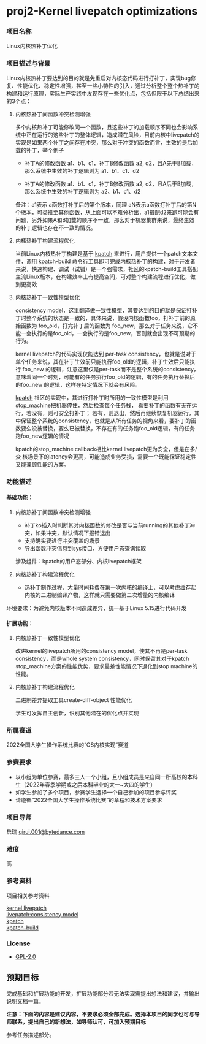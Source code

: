 # proj2-Kernel livepatch optimizations
### 项目名称
Linux内核热补丁优化

### 项目描述与背景

Linux内核热补丁要达到的目的就是免重启对内核态代码进行打补丁，实现bug修复、性能优化、稳定性增强，甚至一些小特性的引入，通过分析整个整个热补丁的构建和运行原理，实际生产实践中发现存在一些优化点，包括但限于以下总结出来的3个点：

1. 内核热补丁间函数冲突检测增强  

	多个内核热补丁可能修改同一个函数，且这些补丁的加载顺序不同也会影响系统中正在运行的这些补丁的整体逻辑，造成潜在风险，目前内核中livepatch的实现是如果两个补丁之间存在冲突，那么对于冲突的函数而言，生效的是后加载的补丁，举个例子 


	* 补丁A的修改函数 a1、b1、c1，补丁B修改函数 a2, d2，且A先于B加载，那么系统中生效的补丁逻辑则为  a1、b1、c1、d2

	* 补丁A的修改函数 a1、b1、c1，补丁B修改函数 a2, d2，且A后于B加载，那么系统中生效的补丁逻辑则为  a2、b1、c1、d2

	备注：a1表示 a函数打补丁后的第个版本，同理 aN表示a函数打补丁后的第N个版本，可类推至其他函数，从上面可以不难分析出，a1搭配d2来跑可能会有问题，另外如果A和B加载的顺序不一致，那么对于机器集群来说，最终生效的补丁逻辑也存在不一致的情况。


2. 内核热补丁构建流程优化

	当前Linux内核热补丁构建是基于 [kpatch](https://github.com/dynup/kpatch) 来进行，用户提供一个patch文本文件，调用 kpatch-build 命令行工具即可完成内核热补丁的构建，对于开发者来说，快速构建、调试（试错）是一个强需求，社区的kpatch-build工具搭配主流Linux版本，在构建效率上有提高空间，可对整个构建流程进行优化，做到更高效

3. 内核热补丁一致性模型优化

	consistency model，这里翻译做一致性模型，其要达到的目的就是保证打补丁时整个系统的状态是一致的，具体来说，假设内核函数foo，打补丁前的原始函数为 foo\_old，打完补丁后的函数为 foo\_new，那么对于任务来说，它不能一会执行的是foo\_old，一会执行的是foo\_new，否则就会出现不可预期的行为。

	kernel livepatch的代码实现仅能达到 per-task consistency，也就是说对于单个任务来说，其在补丁生效前只能执行foo\_old的逻辑，补丁生效后只能执行 foo\_new 的逻辑，注意这里仅是per-task而不是整个系统的consistency，意味着同一个时刻，可能有的任务执行foo\_old的逻辑，有的任务执行替换后的foo\_new 的逻辑，这样在特定情况下就会有风险。

	[kpatch](https://github.com/dynup/kpatch)  社区的实现中，其进行打补丁时所用的一致性模型是利用 stop_machine把机器停住，然后检查每个任务栈， 看要补丁的函数有无在运行，若没有，则可安全打补丁； 若有，则退出，然后再继续恢复机器运行，其中保证整个系统的consistency，也就是从所有任务的视角来看，要补丁的函数要么没被替换，要么已被替换，不存在有的任务跑foo\_old逻辑，有的任务跑foo\_new逻辑的情况

	kpatch的stop_machine callback相比kernel livepatch更为安全，但是在多/众 核场景下的latency会更高，可能造成业务受损，需要一个既能保证稳定性又能兼顾性能的方案。



### 功能描述

#### 基础功能：
1. 内核热补丁间函数冲突检测增强

	* 补丁ko插入时判断其对内核函数的修改是否与当前running的其他补丁冲突，如果冲突，默认情况下报错退出
	* 支持确实要进行冲突覆盖的场景
	* 导出函数冲突信息到sys接口，方便用户态查询读取 
	
	涉及组件：kpatch的用户态部分、内核livepatch框架

2. 内核热补丁构建流程优化

	* 热补丁制作过程，大量时间耗费在第一次内核的编译上，可以考虑缓存起内核的二进制编译产物，这样就只需要做第二次增量的内核编译

环境要求：为避免内核版本不同造成差异，统一基于Linux 5.15进行代码开发

#### 扩展功能：

1. 内核热补丁一致性模型优化

	改进kernel的livepatch所用的consistency model，使其不再是per-task consistency，而是whole system consistency，同时保留其对于kpatch stop_machine方案的性能优势，要求最差性能情况下退化到stop machine的性能。

2. 内核热补丁构建流程优化

	二进制差异提取工具create-diff-object 性能优化

	学生可发挥自主创新，识别其他潜在的优化点并实现



### 所属赛道

2022全国大学生操作系统比赛的“OS内核实现”赛道



### 参赛要求

- 以小组为单位参赛，最多三人一个小组，且小组成员是来自同一所高校的本科生（2022年春季学期或之后本科毕业的大一~大四的学生）
- 如学生参加了多个项目，参赛学生选择一个自己参加的项目参与评奖
- 请遵循“2022全国大学生操作系统比赛”的章程和技术方案要求



### 项目导师
启瑞 qirui.001@bytedance.com




### 难度

高


### 参考资料

项目相关参考资料

[kernel livepatch](https://www.kernel.org/doc/html/latest/livepatch/livepatch.html)  
[livepatch:consistency model](https://lwn.net/Articles/632582/)  
[kpatch](https://github.com/dynup/kpatch)   
[kpatch-build](https://github.com/dynup/kpatch/blob/master/kpatch-build/kpatch-build)  

### License

* [GPL-2.0](https://opensource.org/licenses/GPL-2.0)



## 预期目标

完成基础和扩展功能的开发，扩展功能部分若无法实现需提出想法和建议，并输出说明文档一篇。

**注意：下面的内容是建议内容，不要求必须全部完成。选择本项目的同学也可与导师联系，提出自己的新想法，如导师认可，可加入预期目标**

参考任务描述部分。